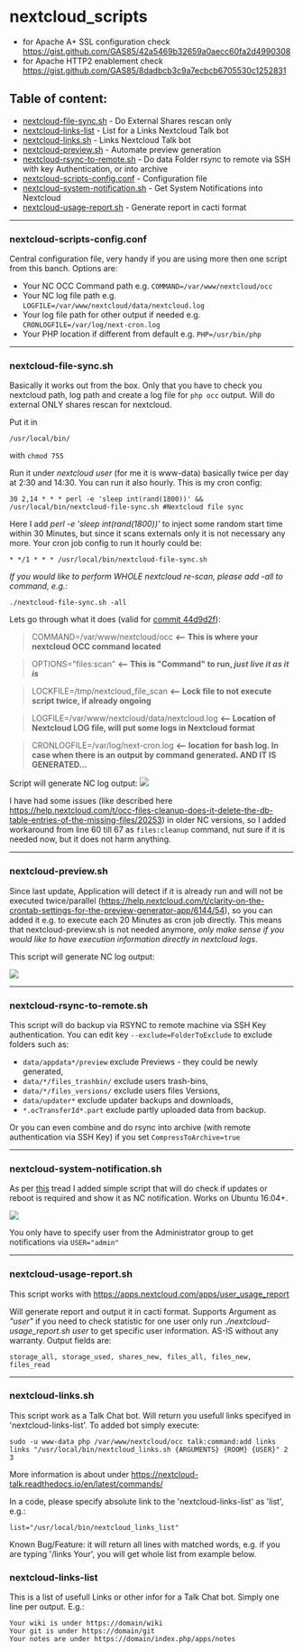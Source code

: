 # nextcloud_scripts

* for Apache A+ SSL configuration check https://gist.github.com/GAS85/42a5469b32659a0aecc60fa2d4990308
* for Apache HTTP2 enablement check https://gist.github.com/GAS85/8dadbcb3c9a7ecbcb6705530c1252831

## Table of content:
- [nextcloud-file-sync.sh](https://github.com/GAS85/nextcloud_scripts#nextcloud-file-syncsh) - Do External Shares rescan only
- [nextcloud-links-list](https://github.com/GAS85/nextcloud_scripts#nextcloud-links-list) - List for a Links Nextcloud Talk bot
- [nextcloud-links.sh](https://github.com/GAS85/nextcloud_scripts#nextcloud-linkssh) - Links Nextcloud Talk bot
- [nextcloud-preview.sh](https://github.com/GAS85/nextcloud_scripts#nextcloud-previewsh) - Automate preview generation
- [nextcloud-rsync-to-remote.sh](https://github.com/GAS85/nextcloud_scripts#nextcloud-rsync-to-remotesh) - Do data Folder rsync to remote via SSH with key Authentication, or into archive
- [nextcloud-scripts-config.conf](https://github.com/GAS85/nextcloud_scripts#nextcloud-scripts-configconf) - Configuration file
- [nextcloud-system-notification.sh](https://github.com/GAS85/nextcloud_scripts#nextcloud-system-notificationsh) - Get System Notifications into Nextcloud
- [nextcloud-usage-report.sh](https://github.com/GAS85/nextcloud_scripts#nextcloud-usage-reportsh) - Generate report in cacti format

---

### nextcloud-scripts-config.conf
Central configuration file, very handy if you are using more then one script from this banch. Options are:

- Your NC OCC Command path e.g. `COMMAND=/var/www/nextcloud/occ`
- Your NC log file path e.g. `LOGFILE=/var/www/nextcloud/data/nextcloud.log`
- Your log file path for other output if needed e.g. `CRONLOGFILE=/var/log/next-cron.log`
- Your PHP location if different from default e.g. `PHP=/usr/bin/php`

---

### nextcloud-file-sync.sh
Basically it works out from the box. Only that you have to check you nextcloud path, log path and create a log file for `php occ` output.
Will do external ONLY shares rescan for nextcloud.

Put it in

    /usr/local/bin/

with `chmod 755`

Run it under _nextcloud user_ (for me it is www-data) basically twice per day at 2:30 and 14:30. You can run it also hourly. This is my cron config:

    30 2,14 * * * perl -e 'sleep int(rand(1800))' && /usr/local/bin/nextcloud-file-sync.sh #Nextcloud file sync

Here I add _perl -e 'sleep int(rand(1800))'_ to inject some random start time within 30 Minutes, but since it scans externals only it is not necessary any more. Your cron job config to run it hourly could be:

    * */1 * * * /usr/local/bin/nextcloud-file-sync.sh

_If you would like to perform WHOLE nextcloud re-scan, please add -all to command, e.g.:_

    ./nextcloud-file-sync.sh -all

Lets go through what it does (valid for [commit 44d9d2f](https://github.com/GAS85/nextcloud_scripts/commit/44d9d2ffe1153130560c8039e1299483bc2a36a5)):

> COMMAND=/var/www/nextcloud/occ   **<--  This is where your nextcloud OCC command located**

> OPTIONS="files:scan"   **<--  This is "Command" to run, _just live it as it is_**

> LOCKFILE=/tmp/nextcloud_file_scan   **<--  Lock file to not execute script twice, if already ongoing**

> LOGFILE=/var/www/nextcloud/data/nextcloud.log    **<--  Location of Nextcloud LOG file, will put some logs in Nextcloud format**

> CRONLOGFILE=/var/log/next-cron.log   **<--  location for bash log. In case when there is an output by command generated. AND IT IS GENERATED...**

Script will generate NC log output:
![](https://help.nextcloud.com/uploads/default/original/2X/b/bfc2a6ad6de3d7af5d287776e87ffbcd5d6fcc18.png)

I have had some issues (like described here https://help.nextcloud.com/t/occ-files-cleanup-does-it-delete-the-db-table-entries-of-the-missing-files/20253) in older NC versions, so I added workaround from line 60 till 67 as `files:cleanup` command, nut sure if it is needed now, but it does not harm anything.

---

### nextcloud-preview.sh
Since last update, Application will detect if it is already run and will not be executed twice/parallel (https://help.nextcloud.com/t/clarity-on-the-crontab-settings-for-the-preview-generator-app/6144/54), so you can added it e.g. to execute each 20 Minutes as cron job directly. This means that nextcloud-preview.sh is not needed anymore, _only make sense if you would like to have execution information directly in nextcloud logs_.

This script will generate NC log output:

![](https://help.nextcloud.com/uploads/default/original/2X/7/7a6efcf4700e06457f9bf0eab634eb9f4e012943.png)

---

### nextcloud-rsync-to-remote.sh
This script will do backup via  RSYNC to remote machine via SSH Key authentication. You can edit key `--exclude=FolderToExclude` to exclude folders such as:
 - `data/appdata*/preview` exclude Previews - they could be newly generated,
 - `data/*/files_trashbin/` exclude users trash-bins,
 - `data/*/files_versions/` exclude users files Versions,
 - `data/updater*` exclude updater backups and downloads,
 - `*.ocTransferId*.part` exclude partly uploaded data from backup.

Or you can even combine and do rsync into archive (with remote authentication via SSH Key) if you set `CompressToArchive=true`

---

### nextcloud-system-notification.sh
As per [this](https://help.nextcloud.com/t/howto-get-notifications-for-system-updates/10299) tread I added simple script that will do check if updates or reboot is required and show it as NC notification. Works on Ubuntu 16.04+.

![](https://help.nextcloud.com/uploads/default/original/2X/9/96a5632b82ecdc46251cc4b42cad8be36086b518.png)

You only have to specify user from the Administrator group to get notifications via  `USER="admin"`

---

### nextcloud-usage-report.sh
This script works with https://apps.nextcloud.com/apps/user_usage_report

Will generate report and output it in cacti format. Supports Argument as _"user"_ if you need to check statistic for one user only run _./nextcloud-usage_report.sh user_ to get specific user information.
AS-IS without any warranty. Output fields are:

    storage_all, storage_used, shares_new, files_all, files_new, files_read

---

### nextcloud-links.sh
This script work as a Talk Chat bot. Will return you usefull links specifyed in 'nextcloud-links-list'. To added bot simply execute:

    sudo -u www-data php /var/www/nextcloud/occ talk:command:add links links "/usr/local/bin/nextcloud_links.sh {ARGUMENTS} {ROOM} {USER}" 2 3

More information is about under https://nextcloud-talk.readthedocs.io/en/latest/commands/

In a code, please specify absolute link to the 'nextcloud-links-list' as 'list', e.g.:

    list="/usr/local/bin/nextcloud_links_list"

Known Bug/Feature: it will return all lines with matched words, e.g. if you are typing '/links Your', you will get whole list from example below.

### nextcloud-links-list
This is a list of usefull Links or other infor for a Talk Chat bot. Simply one line per output. E.g.:

    Your wiki is under https://domain/wiki
    Your git is under https://domain/git
    Your notes are under https://domain/index.php/apps/notes